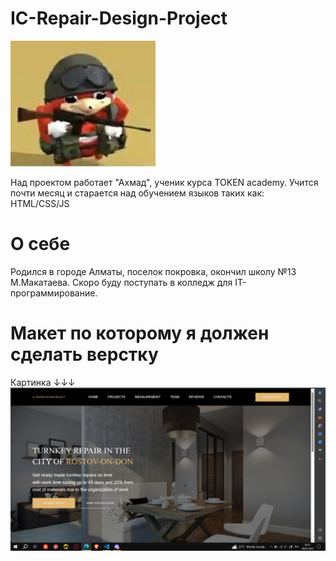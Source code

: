 # IC-Repair-Design-Project
![факты](https://github.com/Ahmad21342/IC-Repair-Design-Project/blob/master/image/52b41a1dcce06db0cf5e8a741ab03923.jpg)

Над проектом работает "Ахмад", ученик курса TOKEN academy. Учится почти месяц и старается над обучением языков таких как: HTML/CSS/JS

# О себе
Родился в городе Алматы, поселок покровка, окончил школу №13 М.Макатаева. Скоро буду поступать в колледж для IT-программирование.
# Макет по которому я должен сделать верстку
Картинка ↓↓↓
![факты](https://github.com/Ahmad21342/IC-Repair-Design-Project/blob/master/image/Снимок%20экрана%20(270).png)
